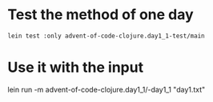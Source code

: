 # Test the method of one day

```
lein test :only advent-of-code-clojure.day1_1-test/main
```

# Use it with the input

lein run -m advent-of-code-clojure.day1_1/-day1_1 "day1.txt"
